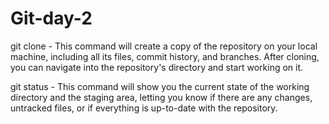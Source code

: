 # Git-day-2
git clone - This command will create a copy of the repository on your local machine, including all its files, commit history, and branches. After cloning, you can navigate into the repository's directory and start working on it.

git status -  This command will show you the current state of the working directory and the staging area, letting you know if there are any changes, untracked files, or if everything is up-to-date with the repository.
